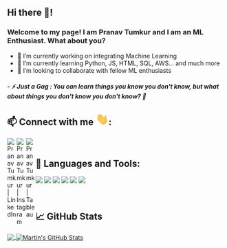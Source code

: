 ## Hi there 👋!

### Welcome to my page! I am Pranav Tumkur and I am an ML Enthusiast. What about you?

- 🔭 I’m currently working on integrating Machine Learning
- 🌱 I’m currently learning Python, JS, HTML, SQL, AWS... and much more
- 👯 I’m looking to collaborate with fellow ML enthusiasts
##### - ⚡ Just a Gag : You can learn things you know you don't know, but what about things you don't know you don't know? 🤔

## 📫 Connect with me <img src="wave.gif" width="30px">:

[<img align="left" alt="Pranav Tumkur | LinkedIn" width="22px" src="https://cdn.jsdelivr.net/npm/simple-icons@v3/icons/linkedin.svg" />](https://www.linkedin.com/in/pranav-tumkur-130196/)
[<img align="left" alt="Pranav Tumkur | Instagram" width="22px" src="https://cdn.jsdelivr.net/npm/simple-icons@v3/icons/instagram.svg" />](https://www.instagram.com/pranavtumkur/)
[<img align="left" alt="Pranav Tumkur | Tableau" width="22px" src="https://cdn.jsdelivr.net/npm/simple-icons@3.11.0/icons/tableau.svg" />](https://public.tableau.com/profile/pranavtumkur) </br>

## 🔧 Languages and Tools:

![](https://img.shields.io/badge/Code-Python-informational?style=flat&logo=python&logoColor=white&color=2bbc8a)
![](https://img.shields.io/badge/SaaS-AWS-informational?style=flat&logo=amazonaws.svg&logoColor=white&color=2bbc8a)
![](https://img.shields.io/badge/Tools-Docker-informational?style=flat&logo=docker&logoColor=white&color=2bbc8a)
![](https://img.shields.io/badge/Code-Jupyter_Notebook-informational?style=flat&logo=jupyter&logoColor=white&color=2bbc8a)
![](https://img.shields.io/badge/Code-HTML-informational?style=flat&logo=HTML5&logoColor=white&color=2bbc8a)
![](https://img.shields.io/badge/Tools-Tableau-informational?style=flat&logo=tableau&logoColor=white&color=2bbc8a)

<br />

## &#x1f4c8; GitHub Stats

<a href="https://github.com/pranavtumkur/pranavtumkur">
  <img align="center" src="https://github-readme-stats.vercel.app/api/top-langs/?username=pranavtumkur&hide=java,html&title_color=ffffff&text_color=c9cacc&icon_color=2bbc8a&bg_color=1d1f21" />
</a>
<a href="https://github.com/pranavtumkur/pranavtumkur">
  <img align="center" src="https://github-readme-stats.vercel.app/api?username=pranavtumkur&show_icons=true&line_height=27&count_private=true&title_color=ffffff&text_color=c9cacc&icon_color=2bbc8a&bg_color=1d1f21" alt="Martin's GitHub Stats" />
</a>
